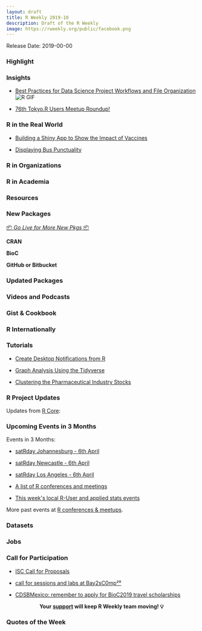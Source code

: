 ```yaml
---
layout: draft
title: R Weekly 2019-10
description: Draft of the R Weekly
image: https://rweekly.org/public/facebook.png
---
```


Release Date: 2019-00-00

###  Highlight



### Insights
* [Best Practices for Data Science Project Workflows and File Organization](https://github.com/moldach/project-directory)
![R GIF](http://g.recordit.co/JGiwsAbnLs.gif)

+ [76th Tokyo.R Users Meetup Roundup!](https://ryo-n7.github.io/2019-03-07-tokyoR-76-roundup/)


### R in the Real World

* [Building a Shiny App to Show the Impact of Vaccines](http://sandsynligvis.dk/2019/03/06/building-a-shiny-app-to-show-the-impact-of-vaccines/)

* [Displaying Bus Punctuality](https://notstatschat.rbind.io/2019/03/01/displaying-bus-punctuality/)

###  R in Organizations



###  R in Academia



###  Resources



###  New Packages

<p class="added-hostname"><a href="https://rweekly.org/live" target="_blank" class="externalLink">📦 <i>Go Live for More New Pkgs</i> 📦</a></p>

**CRAN**



**BioC**



**GitHub or Bitbucket**



### Updated Packages



###  Videos and Podcasts



### Gist & Cookbook



### R Internationally



###  Tutorials

+ [Create Desktop Notifications from R](https://towardsdatascience.com/create-desktop-notifications-from-r-7aeefa90d649)

+ [Graph Analysis Using the Tidyverse](https://rviews.rstudio.com/2019/03/06/intro-to-graph-analysis/)

+ [Clustering the Pharmaceutical Industry Stocks](https://toscano84.github.io/2019/03/clustering-the-pharmaceutical-industry-stocks/)


<!--<div class="post-more-begi
n></div><div class="post-more-end"></div>-->

###  R Project Updates

Updates from [R Core](http://developer.r-project.org/blosxom.cgi/R-devel/NEWS):


###  Upcoming Events in 3 Months

Events in 3 Months:

+ [satRday Johannesburg - 6th April](https://joburg2019.satrdays.org/)

+ [satRday Newcastle - 6th April](https://newcastle2019.satrdays.org/)

+ [satRday Los Angeles - 6th April](https://losangeles2019.satrdays.org/)

+ [A list of R conferences and meetings](https://jumpingrivers.github.io/meetingsR/events.html)

+ [This week's local R-User and applied stats events](https://community.rstudio.com/c/irl)

More past events at [R conferences & meetups](https://conf.rweekly.org).

### Datasets




### Jobs




###  Call for Participation

+ [ISC Call for Proposals](https://www.r-consortium.org/blog/2019/02/26/isc-call-for-proposals)

+ [call for sessions and labs at Bay2sC0mp²⁰](https://xianblog.wordpress.com/2019/02/22/call-for-sessions-and-labs-at-bay2sc0mp/)

+ [CDSBMexico: remember to apply for BioC2019 travel scholarships](http://feedproxy.google.com/~r/FellgernonBit-rstats/~3/XBRV1ziVO58/)

<p class="hide-support added-hostname support-rweekly" style="text-align: center;font-weight: bold;">Your <a class="non-visited externalLink" href="https://www.patreon.com/rweekly" onclick="pas(this)">support</a> will keep R Weekly team moving! 💡</p>

###  Quotes of the Week
